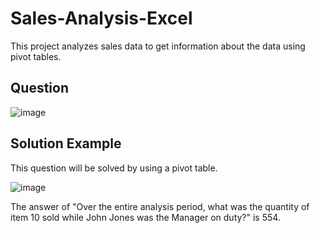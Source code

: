 # Sales-Analysis-Excel

This project analyzes sales data to get information about the data using pivot tables. 


## Question
![image](https://github.com/witrioktafiani/Sales-Analysis-Excel/assets/109154013/fdf0dd72-7fb5-47e4-a794-e1d7da480efa)

## Solution Example
This question will be solved by using a pivot table.

![image](https://github.com/witrioktafiani/Sales-Analysis-Excel/assets/109154013/f32a7fa6-dbe8-413a-addc-1b85e0faa3f8)

The answer of "Over the entire analysis period, what was the quantity of item 10 sold while John Jones was the Manager on duty?" is 554.


